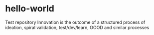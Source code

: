 # hello-world
Test repository
Innovation is the outcome of a structured process of ideation, spiral validation, test/dev/learn, OOOD and similar processes
